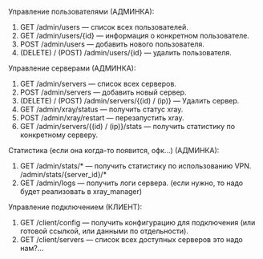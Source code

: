 Управление пользователями (АДМИНКА):
1. GET /admin/users — список всех пользователей.
2. GET /admin/users/{id} — информация о конкретном пользователе.
3. POST /admin/users — добавить нового пользователя.
4. (DELETE) / (POST) /admin/users/{id} — удалить пользователя.

Управление серверами (АДМИНКА):
1. GET /admin/servers — список всех серверов.
2. POST /admin/servers — добавить новый сервер.
3. (DELETE) / (POST) /admin/servers/{(id) / (ip)} — Удалить сервер.
4. GET /admin/xray/status — получить статус xray.
5. POST /admin/xray/restart — перезапустить xray.
6. GET /admin/servers/{(id) / (ip)}/stats — получить статистику по конкретному серверу.

Статистика (если она когда-то появится, офк...) (АДМИНКА):
1. GET /admin/stats/* — получить статистику по использованию VPN.
/admin/stats/{server_id}/*
2. GET /admin/logs — получить логи сервера. (если нужно, то надо будет реализовать в xray_manager)



Управление подключением (КЛИЕНТ):
1. GET /client/config — получить конфигурацию для подключения (или готовой ссылкой, или данными по отдельности).
2. GET /client/servers — список всех доступных серверов
это надо нам?...
